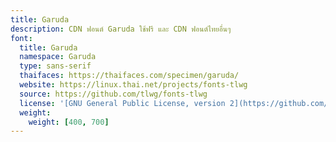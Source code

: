 ```yaml
---
title: Garuda
description: CDN ฟอนต์ Garuda ใช้ฟรี และ CDN ฟอนต์ไทยอื่นๆ
font:
  title: Garuda
  namespace: Garuda
  type: sans-serif
  thaifaces: https://thaifaces.com/specimen/garuda/
  website: https://linux.thai.net/projects/fonts-tlwg
  source: https://github.com/tlwg/fonts-tlwg
  license: '[GNU General Public License, version 2](https://github.com/tlwg/fonts-tlwg/blob/master/COPYING)'
  weight:
    weight: [400, 700]
---
```


<div></div>
